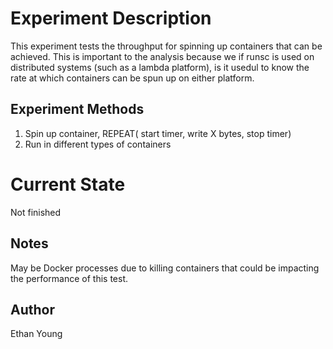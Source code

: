 # Experiment Description

This experiment tests the throughput for spinning up containers that can be achieved. This is important to the analysis because we if runsc is used on distributed systems (such as a lambda platform), is it usedul to know the rate at which containers can be spun up on either platform.

## Experiment Methods

1) Spin up container, REPEAT( start timer, write X bytes, stop timer)
2) Run in different types of containers

# Current State

Not finished

## Notes

May be Docker processes due to killing containers that could be impacting the performance of this test.

## Author

Ethan Young
